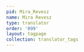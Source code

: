 ```yaml
---
pid: Mira_Revesz
name: Mira Revesz
type: translator
order: '099'
layout: tagpage
collection: translator_tags
---
```

